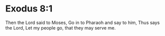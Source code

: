 # Exodus 8:1

Then the Lord said to Moses, Go in to Pharaoh and say to him, Thus says the Lord, Let my people go, that they may serve me.
